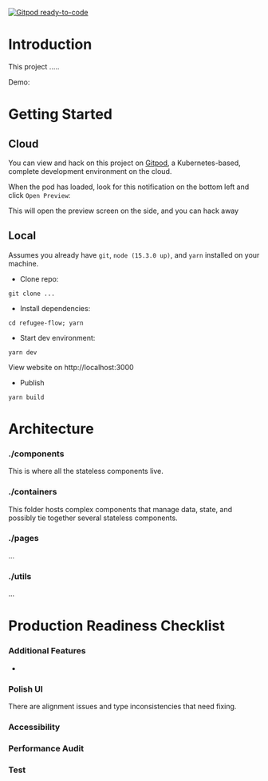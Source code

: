 [![Gitpod ready-to-code](https://img.shields.io/badge/Gitpod-ready--to--code-blue?logo=gitpod)](https://gitpod.io/#https://github.com/.....)

# Introduction

This project .....

Demo: 


# Getting Started

## Cloud

You can view and hack on this project on [Gitpod](https://gitpod.io/#https://github.com/), a Kubernetes-based, complete development environment on the cloud.

When the pod has loaded, look for this notification on the bottom left and click `Open Preview`:


This will open the preview screen on the side, and you can hack away



## Local

Assumes you already have `git`, `node (15.3.0 up)`, and `yarn` installed on your machine.

- Clone repo:

```
git clone ...
```

- Install dependencies:

```
cd refugee-flow; yarn
```

- Start dev environment:

```
yarn dev
```

View website on http://localhost:3000

- Publish

```
yarn build
```

# Architecture


### ./components

This is where all the stateless components live.

### ./containers

This folder hosts complex components that manage data, state, and possibly tie together several stateless components.

### ./pages

...

### ./utils

...

# Production Readiness Checklist

### Additional Features

- 

### Polish UI

There are alignment issues and type inconsistencies that need fixing.


### Accessibility



### Performance Audit



### Test


